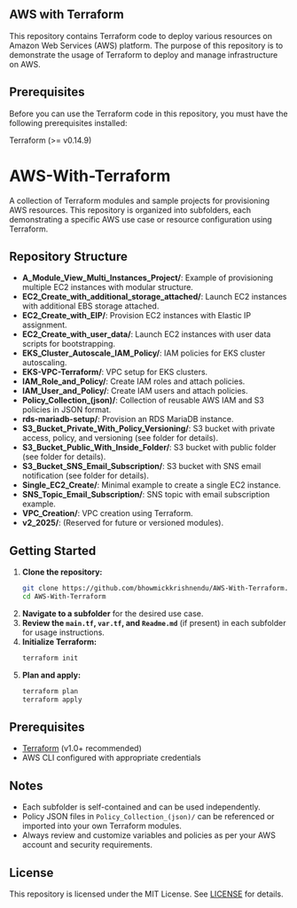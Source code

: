 ## AWS with Terraform
This repository contains Terraform code to deploy various resources on Amazon Web Services (AWS) platform. The purpose of this repository is to demonstrate the usage of Terraform to deploy and manage infrastructure on AWS.

## Prerequisites
Before you can use the Terraform code in this repository, you must have the following prerequisites installed:

Terraform (>= v0.14.9)

# AWS-With-Terraform

A collection of Terraform modules and sample projects for provisioning AWS resources. This repository is organized into subfolders, each demonstrating a specific AWS use case or resource configuration using Terraform.

## Repository Structure

- **A_Module_View_Multi_Instances_Project/**: Example of provisioning multiple EC2 instances with modular structure.
- **EC2_Create_with_additional_storage_attached/**: Launch EC2 instances with additional EBS storage attached.
- **EC2_Create_with_EIP/**: Provision EC2 instances with Elastic IP assignment.
- **EC2_Create_with_user_data/**: Launch EC2 instances with user data scripts for bootstrapping.
- **EKS_Cluster_Autoscale_IAM_Policy/**: IAM policies for EKS cluster autoscaling.
- **EKS-VPC-Terraform/**: VPC setup for EKS clusters.
- **IAM_Role_and_Policy/**: Create IAM roles and attach policies.
- **IAM_User_and_Policy/**: Create IAM users and attach policies.
- **Policy_Collection_(json)/**: Collection of reusable AWS IAM and S3 policies in JSON format.
- **rds-mariadb-setup/**: Provision an RDS MariaDB instance.
- **S3_Bucket_Private_With_Policy_Versioning/**: S3 bucket with private access, policy, and versioning (see folder for details).
- **S3_Bucket_Public_With_Inside_Folder/**: S3 bucket with public folder (see folder for details).
- **S3_Bucket_SNS_Email_Subscription/**: S3 bucket with SNS email notification (see folder for details).
- **Single_EC2_Create/**: Minimal example to create a single EC2 instance.
- **SNS_Topic_Email_Subscription/**: SNS topic with email subscription example.
- **VPC_Creation/**: VPC creation using Terraform.
- **v2_2025/**: (Reserved for future or versioned modules).

## Getting Started

1. **Clone the repository:**
	```sh
	git clone https://github.com/bhowmickkrishnendu/AWS-With-Terraform.git
	cd AWS-With-Terraform
	```
2. **Navigate to a subfolder** for the desired use case.
3. **Review the `main.tf`, `var.tf`, and `Readme.md`** (if present) in each subfolder for usage instructions.
4. **Initialize Terraform:**
	```sh
	terraform init
	```
5. **Plan and apply:**
	```sh
	terraform plan
	terraform apply
	```

## Prerequisites
- [Terraform](https://www.terraform.io/downloads.html) (v1.0+ recommended)
- AWS CLI configured with appropriate credentials

## Notes
- Each subfolder is self-contained and can be used independently.
- Policy JSON files in `Policy_Collection_(json)/` can be referenced or imported into your own Terraform modules.
- Always review and customize variables and policies as per your AWS account and security requirements.

## License

This repository is licensed under the MIT License. See [LICENSE](LICENSE) for details.
